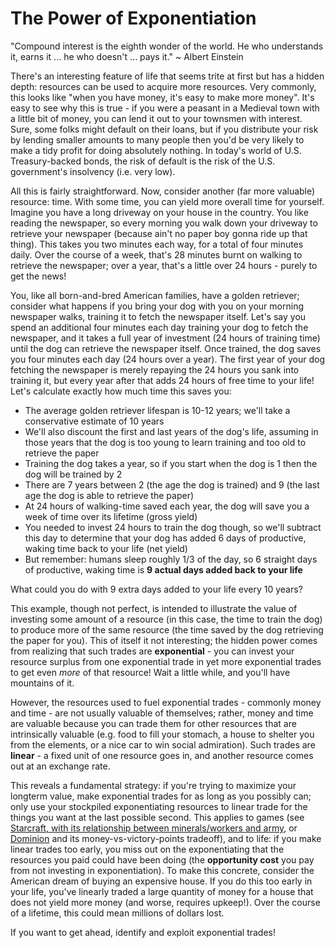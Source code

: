 The Power of Exponentiation
===========================
"Compound interest is the eighth wonder of the world. He who understands it, earns it ... he who doesn't ... pays it." ~ Albert Einstein

There's an interesting feature of life that seems trite at first but has a hidden depth: resources can be used to acquire more resources. Very commonly, this looks like "when you have money, it's easy to make more money". It's easy to see why this is true - if you were a peasant in a Medieval town with a little bit of money, you can lend it out to your townsmen with interest. Sure, some folks might default on their loans, but if you distribute your risk by lending smaller amounts to many people then you'd be very likely to make a tidy profit for doing absolutely nothing. In today's world of U.S. Treasury-backed bonds, the risk of default is the risk of the U.S. government's insolvency (i.e. very low).

All this is fairly straightforward. Now, consider another (far more valuable) resource: time. With some time, you can yield more overall time for yourself. Imagine you have a long driveway on your house in the country. You like reading the newspaper, so every morning you walk down your driveway to retrieve your newspaper (because ain't no paper boy gonna ride up that thing). This takes you two minutes each way, for a total of four minutes daily. Over the course of a week, that's 28 minutes burnt on walking to retrieve the newspaper; over a year, that's a little over 24 hours - purely to get the news!

You, like all born-and-bred American families, have a golden retriever; consider what happens if you bring your dog with you on your morning newspaper walks, training it to fetch the newspaper itself. Let's say you spend an additional four minutes each day training your dog to fetch the newspaper, and it takes a full year of investment (24 hours of training time) until the dog can retrieve the newspaper itself. Once trained, the dog saves you four minutes each day (24 hours over a year). The first year of your dog fetching the newspaper is merely repaying the 24 hours you sank into training it, but every year after that adds 24 hours of free time to your life! Let's calculate exactly how much time this saves you:

* The average golden retriever lifespan is 10-12 years; we'll take a conservative estimate of 10 years
* We'll also discount the first and last years of the dog's life, assuming in those years that the dog is too young to learn training and too old to retrieve the paper
* Training the dog takes a year, so if you start when the dog is 1 then the dog will be trained by 2
* There are 7 years between 2 (the age the dog is trained) and 9 (the last age the dog is able to retrieve the paper)
* At 24 hours of walking-time saved each year, the dog will save you a week of time over its lifetime (gross yield)
* You needed to invest 24 hours to train the dog though, so we'll subtract this day to determine that your dog has added 6 days of productive, waking time back to your life (net yield)
* But remember: humans sleep roughly 1/3 of the day, so 6 straight days of productive, waking time is **9 actual days added back to your life**

What could you do with 9 extra days added to your life every 10 years? 

This example, though not perfect, is intended to illustrate the value of investing some amount of a resource (in this case, the time to train the dog) to produce more of the same resource (the time saved by the dog retrieving the paper for you). This of itself it not interesting; the hidden power comes from realizing that such trades are **exponential** - you can invest your resource surplus from one exponential trade in yet more exponential trades to get even _more_ of that resource! Wait a little while, and you'll have mountains of it.

However, the resources used to fuel exponential trades - commonly money and time - are not usually valuable of themselves; rather, money and time are valuable because you can trade them for other resources that are intrinsically valuable (e.g. food to fill your stomach, a house to shelter you from the elements, or a nice car to win social admiration). Such trades are **linear** - a fixed unit of one resource goes in, and another resource comes out at an exchange rate. 

This reveals a fundamental strategy: if you're trying to maximize your longterm value, make exponential trades for as long as you possibly can; only use your stockpiled exponentiating resources to linear trade for the things you want at the last possible second. This applies to games (see [Starcraft, with its relationship between minerals/workers and army](https://youtu.be/JKJ-MZghWnQ?t=142), or [Dominion](https://en.wikipedia.org/wiki/Dominion_(card_game)) and its money-vs-victory-points tradeoff), and to life: if you make linear trades too early, you miss out on the exponentiating that the resources you paid could have been doing (the **opportunity cost** you pay from not investing in exponentiation). To make this concrete, consider the American dream of buying an expensive house. If you do this too early in your life, you've linearly traded a large quantity of money for a house that does not yield more money (and worse, requires upkeep!). Over the course of a lifetime, this could mean millions of dollars lost.

If you want to get ahead, identify and exploit exponential trades!
